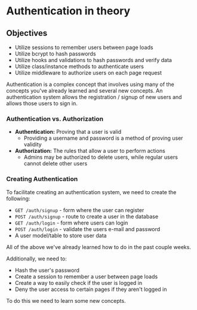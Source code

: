 # Authentication in theory

## Objectives

* Utilize sessions to remember users between page loads
* Utilize bcrypt to hash passwords
* Utilize hooks and validations to hash passwords and verify data
* Utilize class/instance methods to authenticate users
* Utilize middleware to authorize users on each page request

Authentication is a complex concept that involves using many of the concepts you've already learned and several new concepts. An authentication system allows the registration / signup of new users and allows those users to sign in.

### Authentication vs. Authorization

* **Authentication:** Proving that a user is valid
  * Providing a username and password is a method of proving user validity
* **Authorization:** The rules that allow a user to perform actions
  * Admins may be authorized to delete users, while regular users cannot delete other users

### Creating Authentication

To facilitate creating an authentication system, we need to create the following:

* `GET /auth/signup`  - form where the user can register
* `POST /auth/signup`  - route to create a user in the database
* `GET /auth/login` - form where users can login
* `POST /auth/login` - validate the users e-mail and password
* A user model/table to store user data

All of the above we've already learned how to do in the past couple weeks.

Additionally, we need to:

* Hash the user's password
* Create a session to remember a user between page loads
* Create a way to easily check if the user is logged in
* Deny the user access to certain pages if they aren't logged in

To do this we need to learn some new concepts.
